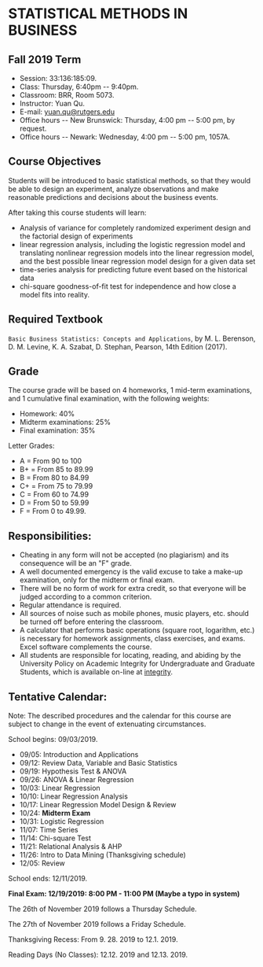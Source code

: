 # STATISTICAL METHODS IN BUSINESS

## Fall 2019 Term

* Session: 33:136:185:09.
* Class: Thursday, 6:40pm -- 9:40pm.
* Classroom: BRR, Room 5073.
* Instructor: Yuan Qu.
* E-mail: yuan.qu@rutgers.edu
* Office hours -- New Brunswick: Thursday, 4:00 pm -- 5:00 pm, by request.
* Office hours -- Newark: Wednesday, 4:00 pm -- 5:00 pm, 1057A.

## Course Objectives

Students will be introduced to basic statistical methods, so that they would be able to design an experiment, analyze observations and make reasonable predictions and decisions about the business events.

After taking this course students will learn:

* Analysis of variance for completely randomized experiment design and the factorial design of experiments
* linear regression analysis, including the logistic regression model and translating nonlinear regression models into the linear regression model, and the best possible linear regression model design for a given data set
* time-series analysis for predicting future event based on the historical data
* chi-square goodness-of-fit test for independence and how close a model fits into reality.

## Required Textbook

`Basic Business Statistics: Concepts and Applications`, by M. L. Berenson, D. M. Levine, K. A. Szabat, D. Stephan, Pearson, 14th Edition (2017).

## Grade

The course grade will be based on 4 homeworks, 1 mid-term examinations, and 1 cumulative final examination, with the following weights:

* Homework: 40%
* Midterm examinations: 25%
* Final examination: 35%

Letter Grades: 

* A = From 90 to 100
* B+ = From 85 to 89.99
* B = From 80 to 84.99
* C+ = From 75 to 79.99
* C = From 60 to 74.99
* D = From 50 to 59.99
* F = From 0 to 49.99.

## Responsibilities:

* Cheating in any form will not be accepted (no plagiarism) and its consequence will be an "F" grade.
* A well documented emergency is the valid excuse to take a make-up examination, only for the midterm or final exam.
* There will be no form of work for extra credit, so that everyone will be judged according to a common criterion.
* Regular attendance is required.
* All sources of noise such as mobile phones, music players, etc. should be turned off before entering the classroom.
* A calculator that performs basic operations (square root, logarithm, etc.) is necessary for homework assignments, class exercises, and exams. Excel software complements the course.
* All students are responsible for locating, reading, and abiding by the University Policy on Academic Integrity for Undergraduate and Graduate Students, which is available on-line at [integrity](http://academicintegrity.rutgers.edu/academic-integrity-at-rutgers).

## Tentative Calendar:

Note: The described procedures and the calendar for this course are subject to change in the event of extenuating circumstances.

School begins: 09/03/2019.

* 09/05: Introduction and Applications
* 09/12: Review Data, Variable and Basic Statistics
* 09/19: Hypothesis Test & ANOVA
* 09/26: ANOVA & Linear Regression 
* 10/03: Linear Regression 
* 10/10: Linear Regression Analysis
* 10/17: Linear Regression Model Design & Review
* 10/24: **Midterm Exam**
* 10/31: Logistic Regression
* 11/07: Time Series
* 11/14: Chi-square Test
* 11/21: Relational Analysis & AHP
* 11/26: Intro to Data Mining (Thanksgiving schedule)
* 12/05: Review

School ends: 12/11/2019.

**Final Exam: 12/19/2019: 8:00 PM - 11:00 PM (Maybe a typo in system)**

The 26th of November 2019 follows a Thursday Schedule.

The 27th of November 2019 follows a Friday Schedule.

Thanksgiving Recess: From 9. 28. 2019 to 12.1. 2019.

Reading Days (No Classes): 12.12. 2019 and 12.13. 2019.
